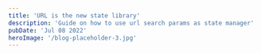 ```yaml
---
title: 'URL is the new state library'
description: 'Guide on how to use url search params as state manager'
pubDate: 'Jul 08 2022'
heroImage: '/blog-placeholder-3.jpg'
---
```


